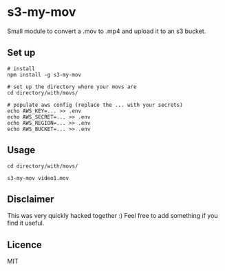 # s3-my-mov

Small module to convert a .mov to .mp4 and upload it to an s3 bucket.

## Set up

```
# install
npm install -g s3-my-mov

# set up the directory where your movs are
cd directory/with/movs/

# populate aws config (replace the ... with your secrets)
echo AWS_KEY=... >> .env
echo AWS_SECRET=... >> .env
echo AWS_REGION=... >> .env
echo AWS_BUCKET=... >> .env
```

## Usage

```
cd directory/with/movs/

s3-my-mov video1.mov
```

## Disclaimer

This was very quickly hacked together :) Feel free to add something if you find it useful.

## Licence

MIT

